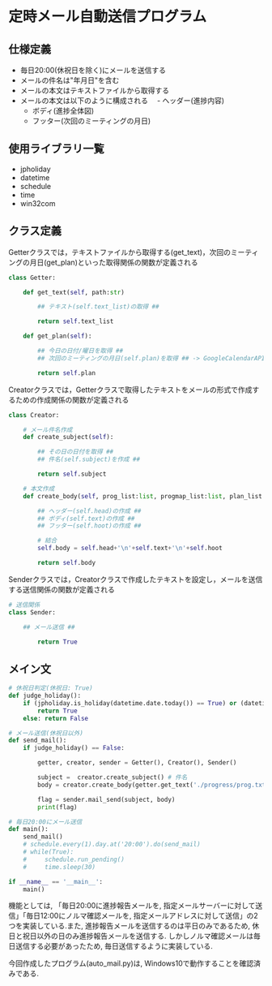 # 定時メール自動送信プログラム
## 仕様定義
- 毎日20:00(休祝日を除く)にメールを送信する
- メールの件名は"年月日"を含む
- メールの本文はテキストファイルから取得する
- メールの本文は以下のように構成される
　- ヘッダー(進捗内容)
  - ボディ(進捗全体図)
  - フッター(次回のミーティングの月日)

## 使用ライブラリ一覧
- jpholiday
- datetime
- schedule
- time
- win32com

## クラス定義
Getterクラスでは，テキストファイルから取得する(get_text)，次回のミーティングの月日(get_plan)といった取得関係の関数が定義される
```python
class Getter:

    def get_text(self, path:str)

        ## テキスト(self.text_list)の取得 ##

        return self.text_list

    def get_plan(self):

        ## 今日の日付/曜日を取得 ##
        ## 次回のミーティングの月日(self.plan)を取得 ## -> GoogleCalendarAPIに変更予定

        return self.plan
```

Creatorクラスでは，Getterクラスで取得したテキストをメールの形式で作成するための作成関係の関数が定義される
```python
class Creator:

    # メール件名作成
    def create_subject(self):

        ## その日の日付を取得 ##
        ## 件名(self.subject)を作成 ##

        return self.subject

    # 本文作成
    def create_body(self, prog_list:list, progmap_list:list, plan_list:list):

        ## ヘッダー(self.head)の作成 ##
        ## ボディ(self.text)の作成 ##
        ## フッター(self.hoot)の作成 ##

        # 結合
        self.body = self.head+'\n'+self.text+'\n'+self.hoot

        return self.body
```
Senderクラスでは，Creatorクラスで作成したテキストを設定し，メールを送信する送信関係の関数が定義される
```python
# 送信関係
class Sender:

    ## メール送信 ##

        return True
```
## メイン文
```python
# 休祝日判定(休祝日: True)
def judge_holiday():
    if (jpholiday.is_holiday(datetime.date.today()) == True) or (datetime.datetime.now().weekday() == 5) or (datetime.datetime.now().weekday() == 6):
        return True
    else: return False

# メール送信(休祝日以外)
def send_mail():
    if judge_holiday() == False:

        getter, creator, sender = Getter(), Creator(), Sender()

        subject =  creator.create_subject() # 件名
        body = creator.create_body(getter.get_text('./progress/prog.txt'), getter.get_text('./progress/progmap.txt'), getter.get_plan()) # 本文

        flag = sender.mail_send(subject, body)
        print(flag)

# 毎日20:00にメール送信
def main():
    send_mail()
    # schedule.every(1).day.at('20:00').do(send_mail)
    # while(True):
    #     schedule.run_pending()
    #     time.sleep(30)

if __name__ == '__main__':
    main()
```


機能としては, 「毎日20:00に進捗報告メールを, 指定メールサーバーに対して送信」「毎日12:00にノルマ確認メールを, 指定メールアドレスに対して送信」の2つを実装している.また, 進捗報告メールを送信するのは平日のみであるため, 休日と祝日以外の日のみ進捗報告メールを送信する. しかしノルマ確認メールは毎日送信する必要があったため, 毎日送信するように実装している.   

今回作成したプログラム(auto_mail.py)は, Windows10で動作することを確認済みである. 
